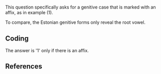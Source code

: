 # [](ParameterTable?__template__=property.md&property=Name#cldf:UT081)

This question specifically asks for a genitive case that is marked with an affix, as in example (1). 

[](ExampleTable?example_id=1&with_internal_ref_link#cldf:UT081-1)

To compare, the Estonian genitive forms only reveal the root vowel.

## Coding

The answer is '1' only if there is an affix. 

## References

[](Source?cited_only#cldf:__all__)
